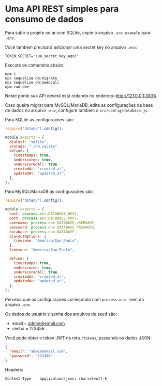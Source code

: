 # Uma API REST simples para consumo de dados

Para subir o projeto no ar com SQLite, copie o arquivo `.env_example` para `.env`.

Você também precisará adicionar uma secret key no arquivo `.env`:

```
TOKEN_SECRET='sua_secret_key_aqui'
```

Execute os comandos abaixo:

```
npm i
npx sequelize db:migrate
npx sequelize db:seed:all
npm run dev
```

Neste ponto sua API deverá está rodando no endereço http://127.0.0.1:3001/.

Caso queira migrar para MySQL/MariaDB, edite as configurações de base de dados no arquivo `.env`, configure também o `src/config/database.js`.

Para SQLite as configurações são:

```javascript
require("dotenv").config();

module.exports = {
  dialect: "sqlite",
  storage: "./db.sqlite",
  define: {
    timestamps: true,
    underscored: true,
    underscoredAll: true,
    createdAt: "created_at",
    updatedAt: "updated_at",
  },
};
```

Para MySQL/MariaDB as configurações são:

```javascript
require("dotenv").config();

module.exports = {
  host: process.env.DATABASE_HOST,
  port: process.env.DATABASE_PORT,
  username: process.env.DATABASE_USERNAME,
  password: process.env.DATABASE_PASSWORD,
  database: process.env.DATABASE,
  dialectOptions: {
    timezone: "America/Sao_Paulo",
  },
  timezone: "America/Sao_Paulo",

  define: {
    timestamps: true,
    underscored: true,
    underscoredAll: true,
    createdAt: "created_at",
    updatedAt: "updated_at",
  },
};
```

Perceba que as configurações começando com `process.env.` vem do arquivo `.env`.

Os dados de usuário e senha dos arquivos de seed são:

- email = admin@email.com
- senha = 123456

Você pode obter o token JWT na rota `/tokens`, passando os dados JSON:

```json
{
  "email": "admin@email.com",
  "password": "123456"
}
```

Headers:

```
Content-Type	application/json; charset=utf-8
```
